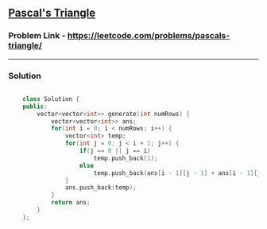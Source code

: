 ## [Pascal's Triangle](https://leetcode.com/problems/pascals-triangle/)

### Problem Link - https://leetcode.com/problems/pascals-triangle/

---

### Solution

```cpp

    class Solution {
    public:
        vector<vector<int>> generate(int numRows) {
            vector<vector<int>> ans;
            for(int i = 0; i < numRows; i++) {
                vector<int> temp;
                for(int j = 0; j < i + 1; j++) {
                    if(j == 0 || j == i)
                        temp.push_back(1);
                    else
                        temp.push_back(ans[i - 1][j - 1] + ans[i - 1][j]);
                }
                ans.push_back(temp);
            }
            return ans;
        }
    };

```